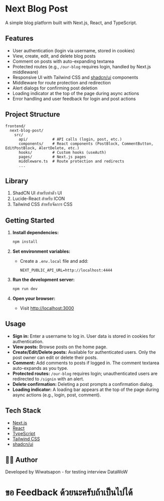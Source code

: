 # Next Blog Post

A simple blog platform built with Next.js, React, and TypeScript.

## Features

- User authentication (login via username, stored in cookies)
- View, create, edit, and delete blog posts
- Comment on posts with auto-expanding textarea
- Protected routes (e.g., `/our-blog` requires login, handled by Next.js middleware)
- Responsive UI with Tailwind CSS and [shadcn/ui](https://ui.shadcn.com/) components
- Middleware for route protection and redirection
- Alert dialogs for confirming post deletion
- Loading indicator at the top of the page during async actions
- Error handling and user feedback for login and post actions

## Project Structure

```
frontend/
  next-blog-post/
    src/
      api/           # API calls (login, post, etc.)
      components/    # React components (PostBlock, CommentButton, EditPostBlock, AlertDelete, etc.)
      hooks/         # Custom hooks (useAuth)
      pages/         # Next.js pages
      middleware.ts  # Route protection and redirects
      ...
```
## Library

1. ShadCN UI สำหรับทำตัว UI
2. Lucide-React สำหรับ ICON
3. Tailwind CSS สำหรับจัดการ CSS

## Getting Started

1. **Install dependencies:**
   ```bash
   npm install
   ```

2. **Set environment variables:**
   - Create a `.env.local` file and add:
     ```
     NEXT_PUBLIC_API_URL=http://localhost:4444
     ```

3. **Run the development server:**
   ```bash
   npm run dev
   ```

4. **Open your browser:**
   - Visit [http://localhost:3000](http://localhost:3000)

## Usage

- **Sign in:** Enter a username to log in. User data is stored in cookies for authentication.
- **View posts:** Browse posts on the home page.
- **Create/Edit/Delete posts:** Available for authenticated users. Only the post owner can edit or delete their posts.
- **Comment:** Add comments to posts if logged in. The comment textarea auto-expands as you type.
- **Protected routes:** `/our-blog` requires login; unauthenticated users are redirected to `/signin` with an alert.
- **Delete confirmation:** Deleting a post prompts a confirmation dialog.
- **Loading indicator:** A loading bar appears at the top of the page during async actions (e.g., login, post, comment).

## Tech Stack

- [Next.js](https://nextjs.org/)
- [React](https://react.dev/)
- [TypeScript](https://www.typescriptlang.org/)
- [Tailwind CSS](https://tailwindcss.com/)
- [shadcn/ui](https://ui.shadcn.com/)

## 🙋‍♂️ Author
Developed by Wiwatsapon - for testing interview DataWoW

# ขอ Feedback ด้วยนะครับถ้าเป็นไปได้
